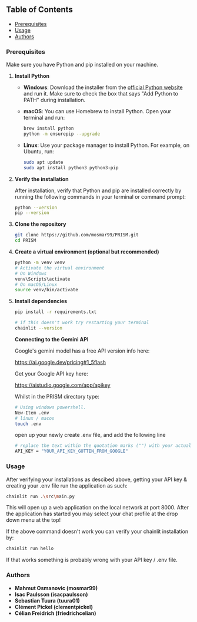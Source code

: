 ## Table of Contents

- [Prerequisites](#Prerequisites)
- [Usage](#Usage)
- [Authors](#Authors)



### Prerequisites

Make sure you have Python and pip installed on your machine.

1.  **Install Python**
    
    *   **Windows**: Download the installer from the [official Python website](https://www.python.org/downloads/windows/) and run it. Make sure to check the box that says "Add Python to PATH" during installation.
    *   **macOS**: You can use Homebrew to install Python. Open your terminal and run:
        
        ```bash
        brew install python
        python -m ensurepip --upgrade
        ```
    *   **Linux**: Use your package manager to install Python. For example, on Ubuntu, run:
        
        ```bash
        sudo apt update
        sudo apt install python3 python3-pip
        ```
        
2.  **Verify the installation**
    
    After installation, verify that Python and pip are installed correctly by running the following commands in your terminal or command prompt:
    
    ```bash
    python --version
    pip --version
    ```
    
3.  **Clone the repository**
    
    ```bash
    git clone https://github.com/mosmar99/PRISM.git
    cd PRISM
    ```

4.  **Create a virtual environment (optional but recommended)**
    
    ```bash
    python -m venv venv
    # Activate the virtual environment
    # On Windows
    venv\Scripts\activate
    # On macOS/Linux
    source venv/bin/activate
    ```
    
5.  **Install dependencies**
    
    ```bash
    pip install -r requirements.txt
    ```

    ```bash
    # if this doesn't work try restarting your terminal
    chainlit --version
    ```

    **Connecting to the Gemini API**

    Google's gemini model has a free API version info here:

    https://ai.google.dev/pricing#1_5flash
    
    Get your Google API key here:

    https://aistudio.google.com/app/apikey

    Whilst in the PRISM directory type:
    ```bash
    # Using windows powershell.
    New-Item .env
    # linux / macos
    touch .env
    ```

    open up your newly create .env file, and add the following line
    ```bash
    # replace the text within the quotation marks ("") with your actual API key, make sure you keep the quotation marks
    API_KEY = "YOUR_API_KEY_GOTTEN_FROM_GOOGLE"
    ```


### Usage
After verifying your installations as descibed above, getting your API key & creating your .env file run the application as such:
```bash
chainlit run .\src\main.py
```
This will open up a web application on the local network at port 8000.
After the application has started you may select your chat profile at the drop down menu at the top!

If the above command doesn't work you can verify your chainlit installation by:
```bash
chainlit run hello
```
If that works something is probably wrong with your API key / .env file.

### Authors

- **Mahmut Osmanovic (mosmar99)**
- **Isac Paulsson (isacpaulsson)**
- **Sebastian Tuura (tuura01)**
- **Clément Pickel (clementpickel)**
- **Célian Freidrich (friedrichcelian)**